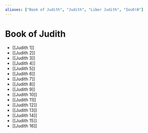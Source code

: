 ```yaml
---
aliases: ["Book of Judith", "Judith", "Liber Judith", "Ιουδίθ"]
---
```



# Book of Judith
- [[Judith 1]]
- [[Judith 2]]
- [[Judith 3]]
- [[Judith 4]]
- [[Judith 5]]
- [[Judith 6]]
- [[Judith 7]]
- [[Judith 8]]
- [[Judith 9]]
- [[Judith 10]]
- [[Judith 11]]
- [[Judith 12]]
- [[Judith 13]]
- [[Judith 14]]
- [[Judith 15]]
- [[Judith 16]]

